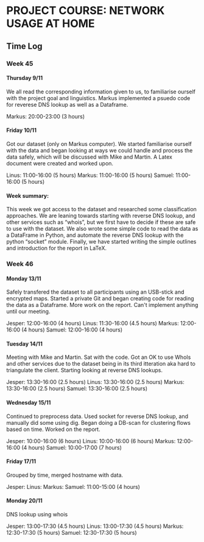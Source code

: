 # PROJECT COURSE: NETWORK USAGE AT HOME

## Time Log

### Week 45
#### Thursday 9/11
We all read the corresponding information given to us, to familiarise ourself with the project goal and linguistics. Markus implemented a psuedo code for reverese DNS lookup as well as a Dataframe.

Markus: 20:00-23:00 (3 hours)


#### Friday 10/11
Got our dataset (only on Markus computer). We started familiarise ourself with the data and began looking at ways we could handle and process the data safely, which will be discussed with Mike and Martin. A Latex document were created and worked upon.

Linus: 11:00-16:00 (5 hours)
Markus: 11:00-16:00 (5 hours)
Samuel: 11:00-16:00 (5 hours)

#### Week summary:
This week we got access to the dataset and researched some classification approaches. We are leaning towards starting with reverse DNS lookup, and other services such as “whois”, but we first have to decide if these are safe to use with the dataset. 
We also wrote some simple code to read the data as a DataFrame in Python, and automate the reverse DNS lookup with the python “socket” module.
Finally, we have started writing the simple outlines and introduction for the report in LaTeX.

### Week 46
#### Monday 13/11
Safely transfered the dataset to all participants using an USB-stick and encrypted maps. Started a private Git and began creating code for reading the data as a Dataframe. More work on the report. Can't implement anything until our meeting.

Jesper: 12:00-16:00 (4 hours)
Linus: 11:30-16:00 (4.5 hours)
Markus: 12:00-16:00 (4 hours)
Samuel: 12:00-16:00 (4 hours)

#### Tuesday 14/11
Meeting with Mike and Martin. Sat with the code. Got an OK to use WhoIs and other services due to the dataset being in its third itteration aka hard to triangulate the client. Starting looking at reverse DNS lookups.

Jesper: 13:30-16:00 (2.5 hours)
Linus: 13:30-16:00 (2.5 hours)
Markus: 13:30-16:00 (2.5 hours)
Samuel: 13:30-16:00 (2.5 hours)

#### Wednesday 15/11
Continued to preprocess data. Used socket for reverse DNS lookup, and manually did some using dig. Began doing a DB-scan for clustering flows based on time. Worked on the report.

Jesper: 10:00-16:00 (6 hours)
Linus: 10:00-16:00 (6 hours)
Markus: 12:00-16:00 (4 hours)
Samuel: 10:00-17:00 (7 hours)

#### Friday 17/11
Grouped by time, merged hostname with data.

Jesper: 
Linus: 
Markus: 
Samuel: 11:00-15:00 (4 hours)

#### Monday 20/11
DNS lookup using whois 

Jesper: 13:00-17:30 (4.5 hours)
Linus: 13:00-17:30 (4.5 hours)
Markus: 12:30-17:30 (5 hours)
Samuel: 12:30-17:30 (5 hours)

